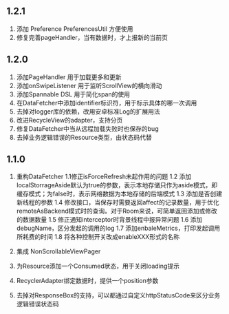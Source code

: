1.2.1
--------------
1. 添加 Preference PreferencesUtil 方便使用
2. 修复完善pageHandler，当有数据时，才上报新的当前页

1.2.0
--------------
1. 添加PageHandler 用于加载更多和更新
2. 添加onSwipeListener 用于监听ScrollView的横向滑动
3. 添加Spannable DSL 用于简化span的使用
4. 在DataFetcher中添加identifier标识符，用于标示具体的哪一次调用
5. 去掉对logger库的依赖，改用安卓标准Log的扩展用法
6. 改进RecycleView的adapter，支持分页
7. 修复DataFetcher中当从远程加载失败时也保存的bug
8. 去掉业务逻辑错误的Resource类型，由状态码代替

1.1.0
---------------
1. 重构DataFetcher
1.1修正isForceRefresh未起作用的问题
1.2 添加localStorrageAside默认为true的参数，表示本地存储只作为aside模式，即缓存模式；为false时，表示网络数据为本地存储的后端模式
1.3 添加是否创建新线程的参数
1.4 修改接口，当保存时需要返回affect的记录数量，用于优化remoteAsBackend模式时的查询。对于Room来说，可简单返回添加或修改的数据数量
1.5 修正通知interceptor时背景线程中报异常问题
1.6 添加debugName，区分发起的调用的log
1.7 添加enbaleMetrics，打印发起调用所耗费的时间
1.8 将各种控制开关改成enableXXX形式的名称

2. 集成 NonScrollableViewPager

3. 为Resource添加一个Consumed状态，用于关闭loading提示

4. RecyclerAdapter绑定数据时，提供一个position参数

5. 去掉对ResponseBox的支持，可以都通过自定义httpStatusCode来区分业务逻辑错误状态码